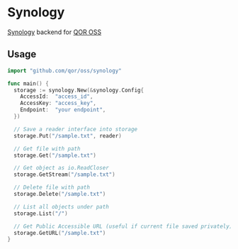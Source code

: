 # Synology

[Synology](https://www.synology.com) backend for [QOR OSS](https://github.com/qor/oss)

## Usage

```go
import "github.com/qor/oss/synology"

func main() {
  storage := synology.New(&synology.Config{
    AccessId:  "access_id",
    AccessKey: "access_key",
    Endpoint:  "your endpoint",
  })

  // Save a reader interface into storage
  storage.Put("/sample.txt", reader)

  // Get file with path
  storage.Get("/sample.txt")

  // Get object as io.ReadCloser
  storage.GetStream("/sample.txt")

  // Delete file with path
  storage.Delete("/sample.txt")

  // List all objects under path
  storage.List("/")

  // Get Public Accessible URL (useful if current file saved privately)
  storage.GetURL("/sample.txt")
}
```

